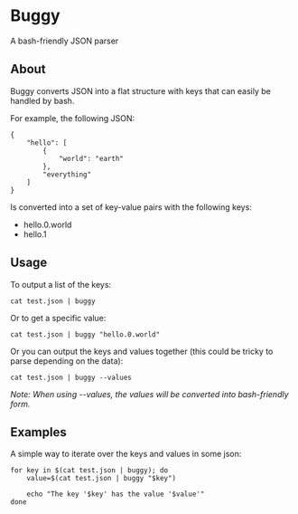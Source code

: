 # Buggy

A bash-friendly JSON parser

## About

Buggy converts JSON into a flat structure with keys that can easily be handled by bash.

For example, the following JSON:

    {
        "hello": [
            {
                "world": "earth"
            },
            "everything"
        ]
    }

Is converted into a set of key-value pairs with the following keys:

* hello.0.world
* hello.1

## Usage

To output a list of the keys:

    cat test.json | buggy

Or to get a specific value:

    cat test.json | buggy "hello.0.world"

Or you can output the keys and values together (this could be tricky to parse depending on the data):

    cat test.json | buggy --values

*Note: When using --values, the values will be converted into bash-friendly form.*

## Examples

A simple way to iterate over the keys and values in some json:

    for key in $(cat test.json | buggy); do
        value=$(cat test.json | buggy "$key")

        echo "The key '$key' has the value '$value'"
    done
